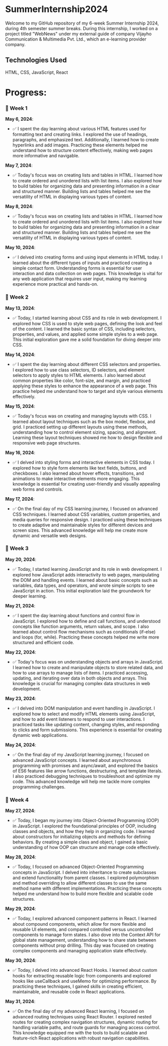 # SummerInternship2024
Welcome to my GitHub repository of my 6-week Summer Internship 2024, during 4th semester summer breaks. During this internship, I worked on a project titled "WebNews" under my external guide of company Vijayho Communication & Multimedia Pvt. Ltd., which an e-learning provider company.

## Technologies Used
HTML, CSS, JavaScript, React

# Progress:

### 📅 Week 1

**May 6, 2024**:
- ✅ I spent the day learning about various HTML features used for formatting text and creating links. I explored the use of headings, paragraphs, and emphasized text. Additionally, I learned how to create hyperlinks and add images. Practicing these elements helped me understand how to structure content effectively, making web pages more informative and navigable.

**May 7, 2024**:
- ✅ Today's focus was on creating lists and tables in HTML. I learned how to create ordered and unordered lists with list items. I also explored how to build tables for organizing data and presenting information in a clear and structured manner. Building lists and tables helped me see the versatility of HTML in displaying various types of content.

**May 8, 2024**:
- ✅ Today's focus was on creating lists and tables in HTML. I learned how to create ordered and unordered lists with list items. I also explored how to build tables for organizing data and presenting information in a clear and structured manner. Building lists and tables helped me see the versatility of HTML in displaying various types of content.

**May 10, 2024**:
- ✅ I delved into creating forms and using input elements in HTML today. I learned about the different types of inputs and practiced creating a simple contact form. Understanding forms is essential for user interaction and data collection on web pages. This knowledge is vital for any web application that requires user input, making my learning experience more practical and hands-on.

### 📅 Week 2

**May 13, 2024**:
- ✅ Today, I started learning about CSS and its role in web development. I explored how CSS is used to style web pages, defining the look and feel of the content. I learned the basic syntax of CSS, including selectors, properties, and values, and applied some simple styles to a web page. This initial exploration gave me a solid foundation for diving deeper into CSS.

**May 14, 2024**:
- ✅ I spent the day learning about different CSS selectors and properties. I explored how to use class selectors, ID selectors, and element selectors to apply styles to HTML elements. I also learned about common properties like color, font-size, and margin, and practiced applying these styles to enhance the appearance of a web page. This practice helped me understand how to target and style various elements effectively.

**May 15, 2024**:
- ✅ Today's focus was on creating and managing layouts with CSS. I learned about layout techniques such as the box model, flexbox, and grid. I practiced setting up different layouts using these methods, understanding how to control element sizing, spacing, and alignment. Learning these layout techniques showed me how to design flexible and responsive web page structures.

**May 16, 2024**:
- ✅ I delved into styling forms and interactive elements in CSS today. I explored how to style form elements like text fields, buttons, and checkboxes. I also learned about hover effects, transitions, and animations to make interactive elements more engaging. This knowledge is essential for creating user-friendly and visually appealing web forms and controls.

**May 17, 2024**:
- ✅ On the final day of my CSS learning journey, I focused on advanced CSS techniques. I learned about CSS variables, custom properties, and media queries for responsive design. I practiced using these techniques to create adaptive and maintainable styles for different devices and screen sizes. This advanced knowledge will help me create more dynamic and versatile web designs.

### 📅 Week 3

**May 20, 2024**:
- ✅ Today, I started learning JavaScript and its role in web development. I explored how JavaScript adds interactivity to web pages, manipulating the DOM and handling events. I learned about basic concepts such as variables, data types, and operators, and wrote simple scripts to see JavaScript in action. This initial exploration laid the groundwork for deeper learning.

**May 21, 2024**:
- ✅ I spent the day learning about functions and control flow in JavaScript. I explored how to define and call functions, and understood concepts like function arguments, return values, and scope. I also learned about control flow mechanisms such as conditionals (if-else) and loops (for, while). Practicing these concepts helped me write more structured and efficient code.

**May 22, 2024**:
- ✅ Today's focus was on understanding objects and arrays in JavaScript. I learned how to create and manipulate objects to store related data, and how to use arrays to manage lists of items. I practiced accessing, updating, and iterating over data in both objects and arrays. This knowledge is crucial for managing complex data structures in web development.

**May 23, 2024**:
- ✅ I delved into DOM manipulation and event handling in JavaScript. I explored how to select and modify HTML elements using JavaScript, and how to add event listeners to respond to user interactions. I practiced tasks like updating content, changing styles, and responding to clicks and form submissions. This experience is essential for creating dynamic web applications.

**May 24, 2024**:
- ✅ On the final day of my JavaScript learning journey, I focused on advanced JavaScript concepts. I learned about asynchronous programming with promises and async/await, and explored the basics of ES6 features like arrow functions, destructuring, and template literals. I also practiced debugging techniques to troubleshoot and optimize my code. This advanced knowledge will help me tackle more complex programming challenges.

### 📅 Week 4

**May 27, 2024**:
- ✅ Today, I began my journey into Object-Oriented Programming (OOP) in JavaScript. I explored the foundational principles of OOP, including classes and objects, and how they help in organizing code. I learned about constructors for initializing objects and methods for defining behaviors. By creating a simple class and object, I gained a basic understanding of how OOP can structure and manage code effectively.

**May 28, 2024**:
- ✅ Today, I focused on advanced Object-Oriented Programming concepts in JavaScript. I delved into inheritance to create subclasses and extend functionality from parent classes. I explored polymorphism and method overriding to allow different classes to use the same method name with different implementations. Practicing these concepts helped me understand how to build more flexible and scalable code structures.

**May 29, 2024**:
- ✅ Today, I explored advanced component patterns in React. I learned about compound components, which allow for more flexible and reusable UI elements, and compared controlled versus uncontrolled components to manage form states. I also dove into the Context API for global state management, understanding how to share state between components without prop drilling. This day was focused on creating complex components and managing application state effectively.

**May 30, 2024**:
- ✅ Today, I delved into advanced React Hooks. I learned about custom hooks for extracting reusable logic from components and explored hooks like useCallback and useMemo for optimizing performance. By practicing these techniques, I gained skills in creating efficient, maintainable, and reusable code in React applications.

**May 31, 2024**:
- ✅ On the final day of my advanced React learning, I focused on advanced routing techniques using React Router. I explored nested routes for creating complex navigation structures, dynamic routing for handling variable paths, and route guards for managing access control. This knowledge equipped me with the tools to build scalable and feature-rich React applications with robust navigation capabilities.


